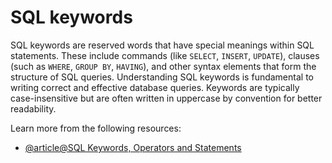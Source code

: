 # SQL keywords

SQL keywords are reserved words that have special meanings within SQL statements. These include commands (like `SELECT`, `INSERT`, `UPDATE`), clauses (such as `WHERE`, `GROUP BY`, `HAVING`), and other syntax elements that form the structure of SQL queries. Understanding SQL keywords is fundamental to writing correct and effective database queries. Keywords are typically case-insensitive but are often written in uppercase by convention for better readability.

Learn more from the following resources:

- [@article@SQL Keywords, Operators and Statements](https://blog.hubspot.com/website/sql-keywords-operators-statements)